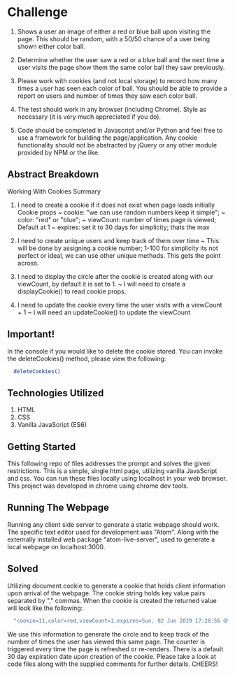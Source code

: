# Challenge

1. Shows a user an image of either a red or blue ball upon visiting the page. This should be random, with a 50/50 chance of a user being shown either color ball.

2. Determine whether the user saw a red or a blue ball and the next time a user visits the page show them the same color ball they saw previously.

3. Please work with cookies (and not local storage) to record how many times a user has seen each color of ball. You should be able to provide a report on users and number of times they saw each color ball.

4. The test should work in any browser (including Chrome). Style as necessary (it is very much appreciated if you do).

5. Code should be completed in Javascript and/or Python and feel free to use a framework for building the page/application. Any cookie functionality should not be abstracted by jQuery or any other module provided by NPM or the like.

## Abstract Breakdown

Working With Cookies
Summary

1. I need to create a cookie if it does not exist when page loads initially
  Cookie props
  ~ cookie: "we can use random numbers keep it simple";
  ~ color: "red" or "blue";
  ~ viewCount: number of times page is viewed; Default at 1
  ~ expires: set it to 30 days for simplicity; thats the max

2. I need to create unique users and keep track of them over time
  ~ This will be done by assigning a cookie number; 1-100 for simplicity
  its not perfect or ideal, we can use other unique methods. This gets the
  point across.


3. I need to display the circle after the cookie is created along with our
  viewCount, by default it is set to 1.
  ~ I will need to create a displayCookie() to read cookie props.


4. I need to update the cookie every time the user visits with a viewCount + 1
   ~ I will need an updateCookie() to update the viewCount

## Important!

In the console if you would like to delete the cookie stored. You can invoke the deleteCookies() method, please view the following:

```bash
  deleteCookies()
```

## Technologies Utilized

1. HTML
2. CSS
3. Vanilla JavaScript (ES6)

## Getting Started

This following repo of files addresses the prompt and solves the given restrictions. This is a simple, single html page, utilizing vanilla JavaScript and css. You can run these files locally using localhost in your web browser. This project was developed in chrome using chrome dev tools.

## Running The Webpage

Running any client side server to generate a static webpage should work. The specific text editor used for development was "Atom". Along with the externally installed web package "atom-live-server", used to generate a local webpage on localhost:3000.

## Solved

Utilizing document.cookie to generate a cookie that holds client information upon arrival of the webpage. The cookie string holds key value pairs separated by "," commas. When the cookie is created the returned value will look like the
following:

```bash
  "cookie=11,color=red,viewCount=1,expires=Sun, 02 Jun 2019 17:28:56 GMT"
```
We use this information to generate the circle and to keep track of the number of times the user has viewed this same page. The counter is triggered every time
the page is refreshed or re-renders. There is a default 30 day expiration date upon creation of the cookie. Please take a look at code files along with the supplied comments for further details. CHEERS!
